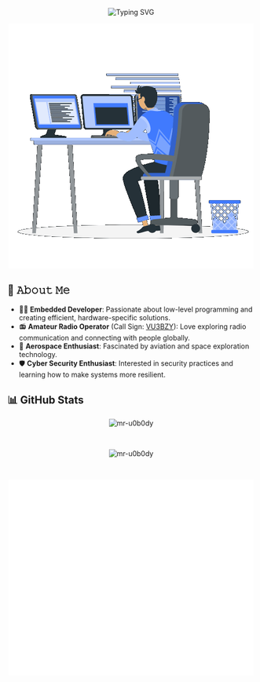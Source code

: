 <p align="center"><img src="https://readme-typing-svg.demolab.com?font=Fira+Code&size=32&pause=1000&color=7AA2F7&center=true&vCenter=true&width=435&lines=Hi+%F0%9F%91%8B%2C+I'm+Dharun" alt="Typing SVG" /></p>

<p align="center">
  <img src="assets/Animated_Dev.gif" alt="Animated Dev" width="500"/>
</p>

## :book: 𝙰𝚋𝚘𝚞𝚝 𝙼𝚎

- 👨‍💻 **Embedded Developer**: Passionate about low-level programming and creating efficient, hardware-specific solutions.
- 📻 **Amateur Radio Operator** (Call Sign: [VU3BZY]()): Love exploring radio communication and connecting with people globally.
- 🚀 **Aerospace Enthusiast**: Fascinated by aviation and space exploration technology.
- 🛡️ **Cyber Security Enthusiast**: Interested in security practices and learning how to make systems more resilient.


## 📊 GitHub Stats
<p align="center"><img src="https://github-readme-stats.vercel.app/api?username=mr-u0b0dy&show_icons=true&theme=tokyonight&locale=en" alt="mr-u0b0dy" width="500"/></p>

<br>

<p align="center"><img src="https://github-readme-streak-stats.herokuapp.com/?user=mr-u0b0dy&theme=tokyonight" alt="mr-u0b0dy" width="500"/></p>

<br>

<p align="center"><img src="assets/metrics.svg" alt="Metrics" width="500">
